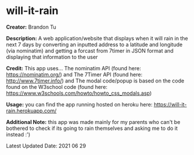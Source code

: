 # will-it-rain
**Creator:** Brandon Tu

**Description:** A web application/website that displays when it will rain in the next 7 days by converting an inputted address to a latitude and longitude (via nominatim) and getting a forcast from 7timer in JSON format and displaying that information to the user


**Credit:** This app uses...
The nominatim API (found here: https://nominatim.org/) and
The 7Timer API (found here: http://www.7timer.info/) and
The modal code/popup is based on the code found on the W3school code (found here: https://www.w3schools.com/howto/howto_css_modals.asp)

**Usage:** you can find the app running hosted on heroku here: https://will-it-rain.herokuapp.com/

**Additional Note:** this app was made mainly for my parents who can't be bothered to check if its going to rain themselves and asking me to do it instead :')


Latest Updated Date: 2021 06 29

